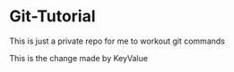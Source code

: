 # Git-Tutorial

This is just a private repo for me to workout git commands

This is the change made by KeyValue